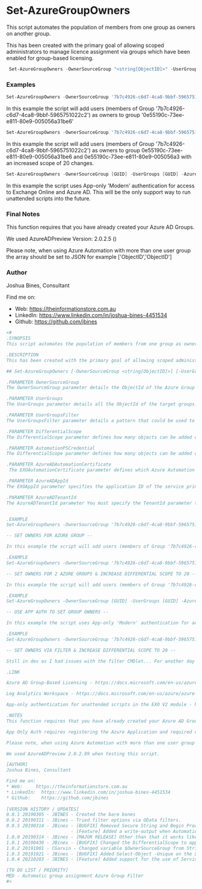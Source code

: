 # Set-AzureGroupOwners
This script automates the population of members from one group as owners on another group.  

This has been created with the primary goal of allowing scoped administrators to manage licence assignment via groups which have been enabled for group-based licensing. 

```powershell
 Set-AzureGroupOwners -OwnerSourceGroup "<string[ObjectID]>" -UserGroups "<Array[ObjectID]>" -DifferentialScope "Int[Number]" -AutomationPSCredential "<string[Cred]>"
```

### Examples 
```powershell
Set-AzureGroupOwners -OwnerSourceGroup '7b7c4926-c6d7-4ca8-9bbf-5965751022c2' -UserGroups '0e55190c-73ee-e811-80e9-005056a31be6'
```
In this example the script will add users (members of Group '7b7c4926-c6d7-4ca8-9bbf-5965751022c2') as owners to group '0e55190c-73ee-e811-80e9-005056a31be6'

```powershell
Set-AzureGroupOwners -OwnerSourceGroup '7b7c4926-c6d7-4ca8-9bbf-5965751022c2' -UserGroups "0e55190c-73ee-e811-80e9-005056a31be6","0e55190c-73ee-e811-80e9-005056a3" -DifferentialScope 20
```
In this example the script will add users (members of Group '7b7c4926-c6d7-4ca8-9bbf-5965751022c2') as owners to group 0e55190c-73ee-e811-80e9-005056a31be6 and 0e55190c-73ee-e811-80e9-005056a3 with an increased scope of 20 changes.

```powershell
Set-AzureGroupOwners -OwnerSourceGroup [GUID] -UserGroups [GUID] -AzureADAutomationCertificate AzureADAppCertName -AzureADAppId [GUID] -AzureADTenantId [GUID]
```

In this example the script uses App-only 'Modern' authentication for access to Exchange Online and Azure AD. This will be the only support way to run unattended scripts into the future. 


### Final Notes
This function requires that you have already created your Azure AD Groups.

We used AzureADPreview Version: 2.0.2.5 ()

Please note, when using Azure Automation with more than one user group the array should be set to JSON for example ['ObjectID','ObjectID']

### Author
Joshua Bines, Consultant

Find me on:
* Web:     https://theinformationstore.com.au
* LinkedIn:  https://www.linkedin.com/in/joshua-bines-4451534
* Github:    https://github.com/jbines

```powershell
<# 
.SYNOPSIS
This script automates the population of members from one group as owners on another group.  

.DESCRIPTION
This has been created with the primary goal of allowing scoped administrators to manage licence assignment via groups which have been enabled for group-based licensing.  

## Set-AzureGroupOwners [-OwnerSourceGroup <string[ObjectID]>] [-UserGroups <Array[ObjectID]>] 

.PARAMETER OwnerSourceGroup
The OwnerSourceGroup parameter details the ObjectId of the Azure Group which contains all the desired owners as members of one group.

.PARAMETER UserGroups
The UserGroups parameter details all the ObjectId of the target groups. This setting will remove and add owners listed in the -UserGroup array so they match the users listed as members in the -OwnerSourceGroup. 

.PARAMETER UserGroupsFilter
The UserGroupsFilter parameter details a pattern that could be used to automate the adding of addiosial groups to be managed. Please be aware that an incorrect 

.PARAMETER DifferentialScope
The DifferentialScope parameter defines how many objects can be added or removed from the UserGroups in a single operation of the script. The goal of this setting is throttle bulk changes to limit the impact of misconfiguration by an administrator. What value you choose here will be dictated by your userbase and your script schedule. The default value is set to 10 Objects. 

.PARAMETER AutomationPSCredential
The DifferentialScope parameter defines how many objects can be added or removed from the UserGroups in a single operation of the script. The goal of this setting is throttle bulk changes to limit the impact of misconfiguration by an administrator. What value you choose here will be dictated by your userbase and your script schedule. The default value is set to 10 Objects. 

.PARAMETER AzureADAutomationCertificate
 The EXOAutomationCertificate parameter defines which Azure Automation Certificate you would like to use which grants access to Exchange Online. 

.PARAMETER AzureADAppId
The EXOAppId parameter specifies the application ID of the service principal. Parameter must be used with -AzureADAutomationCertificate. 

.PARAMETER AzureADTenantId
The AzureADTenantId parameter You must specify the TenantId parameter to authenticate as a service principal or when using Microsoft account. Populate by using the Tenant GUID. 


.EXAMPLE
Set-AzureGroupOwners -OwnerSourceGroup '7b7c4926-c6d7-4ca8-9bbf-5965751022c2' -UserGroups '0e55190c-73ee-e811-80e9-005056a31be6'

-- SET OWNERS FOR AZURE GROUP --

In this example the script will add users (members of Group '7b7c4926-c6d7-4ca8-9bbf-5965751022c2') as owners to group '0e55190c-73ee-e811-80e9-005056a31be6'

.EXAMPLE
Set-AzureGroupOwners -OwnerSourceGroup '7b7c4926-c6d7-4ca8-9bbf-5965751022c2' -UserGroups "0e55190c-73ee-e811-80e9-005056a31be6","0e55190c-73ee-e811-80e9-005056a3" -DifferentialScope 20

-- SET OWNERS FOR 2 AZURE GROUPS & INCREASE DIFFERENTIAL SCOPE TO 20 --

In this example the script will add users (members of Group '7b7c4926-c6d7-4ca8-9bbf-5965751022c2') as owners to group 0e55190c-73ee-e811-80e9-005056a31be6 and 0e55190c-73ee-e811-80e9-005056a3 with an increased scope of 20 changes.

.EXAMPLE
Set-AzureGroupOwners -OwnerSourceGroup [GUID] -UserGroups [GUID] -AzureADAutomationCertificate AzureADAppCertName -AzureADAppId [GUID] -AzureADTenantId [GUID]

-- USE APP AUTH TO SET GROUP OWNERS --

In this example the script uses App-only 'Modern' authentication for access to Exchange Online and Azure AD. This will be the only support way to run unattended scripts into the future. 

.EXAMPLE
Set-AzureGroupOwners -OwnerSourceGroup '7b7c4926-c6d7-4ca8-9bbf-5965751022c2' -UserFilter "startswith(DisplayName, 'GRP License Assignment -')" | Where-Object{$_.Description -eq 'This group has been created to assign licenses to BU1'}" -DifferentialScope 20

-- SET OWNERS VIA FILTER & INCREASE DIFFERENTIAL SCOPE TO 20 --

Still in dev as I had issues with the filter CMDlet... For another day when I have more time. A Static list for now :) 

.LINK

Azure AD Group-Based Licensing - https://docs.microsoft.com/en-us/azure/active-directory/fundamentals/active-directory-licensing-whatis-azure-portal

Log Analytics Workspace - https://docs.microsoft.com/en-us/azure/azure-monitor/learn/quick-create-workspace

App-only authentication for unattended scripts in the EXO V2 module - https://docs.microsoft.com/en-us/powershell/exchange/app-only-auth-powershell-v2?view=exchange-ps

.NOTES
This function requires that you have already created your Azure AD Groups.

App Only Auth requires registering the Azure Application and required certificates. 

Please note, when using Azure Automation with more than one user group the array should be set to JSON for example ['ObjectID','ObjectID']

We used AzureADPreview 2.0.2.89 when testing this script. 

[AUTHOR]
Joshua Bines, Consultant

Find me on:
* Web:     https://theinformationstore.com.au
* LinkedIn:  https://www.linkedin.com/in/joshua-bines-4451534
* Github:    https://github.com/jbines
  
[VERSION HISTORY / UPDATES]
0.0.1 20190305 - JBINES - Created the bare bones
0.0.2 20190311 - JBines - Tried filter options via OData filters.  
0.0.5 20190314 - JBines - [BUGFIX] Removed Secure String and Begin Process End as it is not supported in azure automation. 
                        - [Feature] Added a write-output when AutomationPSCredential is using in the write-log function
1.0.0 20190314 - JBines - [MAJOR RELEASE] Other than that it works like a dream... 
1.0.1 20190430 - JBines - [BUGFIX] Changed the DifferentialScope to apply for each group rather than the total number of changes. Better when to apply to a number of groups. 
1.0.2 20191001 - CGarvin - Changed variable $OwnerSourceGroup from String type to $OwnerSourceGroups of Array type for maximum flexibility.
1.0.3 20191021 - JBines - [BUGFIX] Added Select-Object -Unique on the $OwnerSourceGroups Array.
1.0.4 20210203 - JBINES - [Feature] Added support for the use of Service Principles using Certificates based authenication for Azure AD. Also updated AzureADPreview to 2.0.2.89

[TO DO LIST / PRIORITY]
MED - Automatic group assignment Azure Group Filter
#>
```
